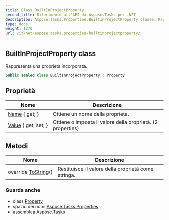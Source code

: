 ```yaml
---
title: Class BuiltInProjectProperty
second_title: Riferimento all'API di Aspose.Tasks per .NET
description: Aspose.Tasks.Properties.BuiltInProjectProperty classe. Rappresenta una proprietà incorporata.
type: docs
weight: 1270
url: /it/net/aspose.tasks.properties/builtinprojectproperty/
---
```

## BuiltInProjectProperty class

Rappresenta una proprietà incorporata.

```csharp
public sealed class BuiltInProjectProperty : Property
```

## Proprietà

| Nome | Descrizione |
| --- | --- |
| [Name](../../aspose.tasks.properties/property/name/) { get; } | Ottiene un nome della proprietà. |
| [Value](../../aspose.tasks.properties/builtinprojectproperty/value/) { get; set; } | Ottiene o imposta il valore della proprietà. (2 properties) |

## Metodi

| Nome | Descrizione |
| --- | --- |
| override [ToString](../../aspose.tasks.properties/property/tostring/)() | Restituisce il valore della proprietà come stringa. |

### Guarda anche

* class [Property](../property/)
* spazio dei nomi [Aspose.Tasks.Properties](../../aspose.tasks.properties/)
* assemblea [Aspose.Tasks](../../)


